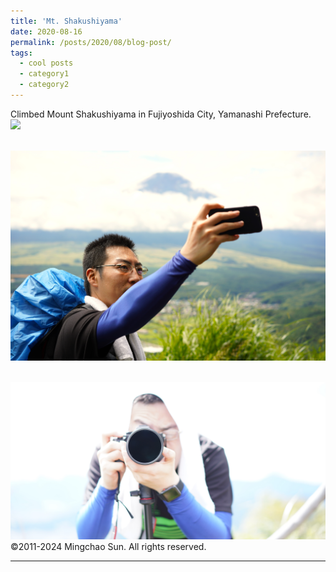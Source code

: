 ```yaml
---
title: 'Mt. Shakushiyama'
date: 2020-08-16
permalink: /posts/2020/08/blog-post/
tags:
  - cool posts
  - category1
  - category2
---
```


Climbed Mount Shakushiyama in Fujiyoshida City, Yamanashi Prefecture.<br/><img src='/images/sp001.JPG'>

 <br/><img src='/images/sp002.JPG'>
 
 <br/><img src='/images/sp003.JPG'>
©2011-2024 Mingchao Sun. All rights reserved.
 
------
